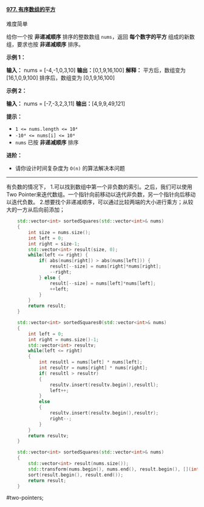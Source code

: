 #### [977. 有序数组的平方](https://leetcode.cn/problems/squares-of-a-sorted-array/)

难度简单

给你一个按 **非递减顺序** 排序的整数数组 `nums`，返回 **每个数字的平方** 组成的新数组，要求也按 **非递减顺序** 排序。

**示例 1：**

**输入：** nums = [-4,-1,0,3,10]
**输出：**[0,1,9,16,100]
**解释：** 平方后，数组变为 [16,1,0,9,100]
排序后，数组变为 [0,1,9,16,100]

**示例 2：**

**输入：** nums = [-7,-3,2,3,11]
**输出：**[4,9,9,49,121]

**提示：**

-   `1 <= nums.length <= 10⁴`
-   `-10⁴ <= nums[i] <= 10⁴`
-   `nums` 已按 **非递减顺序** 排序

**进阶：**

-   请你设计时间复杂度为 `O(n)` 的算法解决本问题

---- ----

有负数的情况下，
1.可以找到数组中第一个非负数的索引。之后，我们可以使用Two Pointer来迭代数组。一个指针向前移动以迭代非负数，另一个指针向后移动以迭代负数。
2.想要找个非递减顺序，可以通过比较两端的大小进行乘方；从较大的一方从后向前添加；

```cpp
    std::vector<int> sortedSquares(std::vector<int>& nums)
    {
        int size = nums.size();
        int left = 0;
        int right = size-1;
        std::vector<int> result(size, 0);
        while(left <= right) {
            if( abs(nums[right]) > abs(nums[left])) {
                result[--size] = nums[right]*nums[right];
                --right;
            } else {
                result[--size] = nums[left]*nums[left];
                ++left;
            }
        }
        return result;
    }
```

```cpp
    std::vector<int> sortedSquares0(std::vector<int>& nums)
    {
        int left = 0;
        int right = nums.size()-1;
        std::vector<int> resultv;
        while(left <= right)
        {
            int resultl = nums[left] * nums[left];
            int resultr = nums[right] * nums[right];
            if( resultl > resultr)
            {
                resultv.insert(resultv.begin(),resultl);
                left++;
            }
            else
            {
                resultv.insert(resultv.begin(),resultr);
                right--;
            }
        }
        return resultv;
    }
```

```cpp
    std::vector<int> sortedSquares(std::vector<int>& nums)
    {
        std::vector<int> result(nums.size());
        std::transform(nums.begin(), nums.end(), result.begin(), [](int &x){return x*x;});
        sort(result.begin(), result.end());
        return result;
    }
```
#two-pointers;
